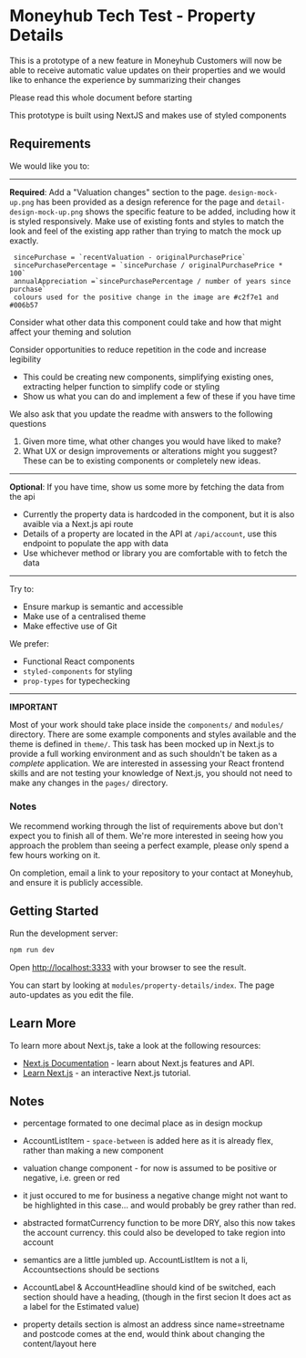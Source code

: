 # Moneyhub Tech Test - Property Details

This is a prototype of a new feature in Moneyhub
Customers will now be able to receive automatic value updates on their properties
and we would like to enhance the experience by summarizing their changes

Please read this whole document before starting

This prototype is built using NextJS and makes use of styled components

## Requirements

We would like you to:

---

**Required**: Add a "Valuation changes" section to the page. `design-mock-up.png` has been provided as a design reference for the page and `detail-design-mock-up.png` shows the specific feature to be added, including how it is styled responsively. Make use of existing fonts and styles to match the look and feel of the existing app rather than trying to match the mock up exactly.

```
 sincePurchase = `recentValuation - originalPurchasePrice`
 sincePurchasePercentage = `sincePurchase / originalPurchasePrice * 100`
 annualAppreciation =`sincePurchasePercentage / number of years since purchase`
 colours used for the positive change in the image are #c2f7e1 and #006b57
```

Consider what other data this component could take and how that might affect your theming and solution

Consider opportunities to reduce repetition in the code and increase legibility

- This could be creating new components, simplifying existing ones, extracting helper function to simplify code or styling
- Show us what you can do and implement a few of these if you have time

We also ask that you update the readme with answers to the following questions

1. Given more time, what other changes you would have liked to make?
2. What UX or design improvements or alterations might you suggest? These can be to existing components or completely new ideas.

---

**Optional**: If you have time, show us some more by fetching the data from the api

- Currently the property data is hardcoded in the component, but it is also avaible via a Next.js api route
- Details of a property are located in the API at `/api/account`, use this endpoint to populate the app with data
- Use whichever method or library you are comfortable with to fetch the data

---

Try to:

- Ensure markup is semantic and accessible
- Make use of a centralised theme
- Make effective use of Git

We prefer:

- Functional React components
- `styled-components` for styling
- `prop-types` for typechecking

---

**IMPORTANT**

Most of your work should take place inside the `components/` and `modules/` directory. There are some example components and styles available and the theme is defined in `theme/`. This task has been mocked up in Next.js to provide a full working environment and as such shouldn't be taken as a _complete_ application. We are interested in assessing your React frontend skills and are not testing your knowledge of Next.js, you should not need to make any changes in the `pages/` directory.

### Notes

We recommend working through the list of requirements above but don't expect you to finish all of them. We're more interested in seeing how you approach the problem than seeing a perfect example, please only spend a few hours working on it.

On completion, email a link to your repository to your contact at Moneyhub, and ensure it is publicly accessible.

## Getting Started

Run the development server:

```bash
npm run dev
```

Open [http://localhost:3333](http://localhost:3333) with your browser to see the result.

You can start by looking at `modules/property-details/index`. The page auto-updates as you edit the file.

## Learn More

To learn more about Next.js, take a look at the following resources:

- [Next.js Documentation](https://nextjs.org/docs) - learn about Next.js features and API.
- [Learn Next.js](https://nextjs.org/learn) - an interactive Next.js tutorial.

## Notes

- percentage formated to one decimal place as in design mockup
- AccountListItem - `space-between` is added here as it is already flex, rather than making a new component
- valuation change component - for now is assumed to be positive or negative, i.e. green or red
- it just occured to me for business a negative change might not want to be highlighted in this case... and would probably be grey rather than red.
- abstracted formatCurrency function to be more DRY, also this now takes the account currency. this could also be developed to take region into account
- semantics are a little jumbled up. AccountListItem is not a li, Accountsections should be sections
- AccountLabel & AccountHeadline should kind of be switched, each section should have a heading,
  (though in the first secion It does act as a label for the Estimated value)

- property details section is almost an address since name=streetname and postcode comes at the end, would think about changing the content/layout here
